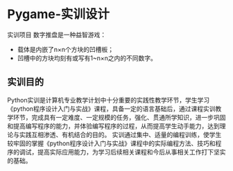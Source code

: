 # Pygame-实训设计
实训项目
数字推盘是一种益智游戏：
* 载体是内嵌了n×n个方块的凹槽板；
* 凹槽中的方块均刻有或写有1~n×n之内的不同数字。
## 实训目的
Python实训是计算机专业教学计划中十分重要的实践性教学环节，学生学习《python程序设计入门与实战》课程，具备一定的语言基础后，通过课程实训教学环节，完成具有一定难度、一定规模的任务，强化、贯通所学知识，进一步巩固和提高编写程序的能力，并体验编写程序的过程，从而提高学生动手能力，达到理论与实践互相渗透、有机结合的目的。
实训通过集中、适量的编程训练，使学生较牢固的掌握《python程序设计入门与实战》课程中的实际编程方法、技巧和程序的调试，提高实际应用能力，为学习后续相关课程和今后从事相关工作打下坚实的基础。
